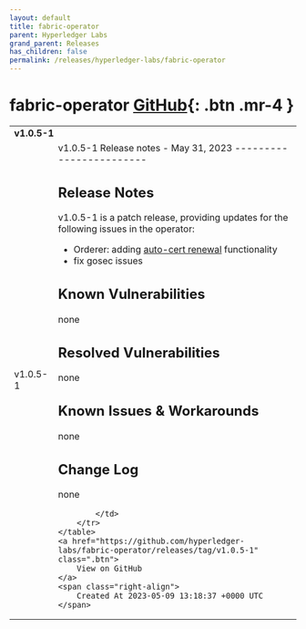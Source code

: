 ```yaml
---
layout: default
title: fabric-operator
parent: Hyperledger Labs
grand_parent: Releases
has_children: false
permalink: /releases/hyperledger-labs/fabric-operator
---
```


# fabric-operator <span class="fs-3 right-align">[GitHub](https://github.com/hyperledger-labs/fabric-operator){: .btn .mr-4 }</span>


<div>
    <table>
        <tr>
            <td colspan="2">
                <b>
                    v1.0.5-1
                </b>
            </td>
        </tr>
        <tr>
            <td>
                <span class="chip">
                    v1.0.5-1
                </span>
            </td>
            <td>
                v1.0.5-1 Release notes - May 31, 2023
------------------------

Release Notes
-------------

v1.0.5-1 is a patch release, providing updates for the following issues in the operator: 

- Orderer: adding [auto-cert renewal](https://github.com/hyperledger-labs/fabric-operator/pull/108) functionality 
- fix gosec issues

Known Vulnerabilities
---------------------
none

Resolved Vulnerabilities
------------------------
none

Known Issues & Workarounds
--------------------------
none

Change Log
----------
none

            </td>
        </tr>
    </table>
    <a href="https://github.com/hyperledger-labs/fabric-operator/releases/tag/v1.0.5-1" class=".btn">
        View on GitHub
    </a>
    <span class="right-align">
        Created At 2023-05-09 13:18:37 +0000 UTC
    </span>
</div>

